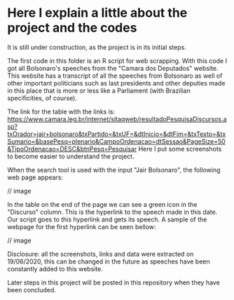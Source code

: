 # Here I explain a little about the project and the codes

It is still under construction, as the project is in its initial steps.

The first code in this folder is an R script for web scrapping. With this code I got all Bolsonaro's speeches from the "Camara dos Deputados" website. This website has a transcript of all the speeches from Bolsonaro as well of other important politicians such as last presidents and other deputies made in this place that is more or less like a Parliament (with Brazilian specificities, of course).

The link for the table with the links is: https://www.camara.leg.br/internet/sitaqweb/resultadoPesquisaDiscursos.asp?txOrador=jair+bolsonaro&txPartido=&txUF=&dtInicio=&dtFim=&txTexto=&txSumario=&basePesq=plenario&CampoOrdenacao=dtSessao&PageSize=50&TipoOrdenacao=DESC&btnPesq=Pesquisar
Here I put some screenshots to become easier to understand the project.

When the search tool is used with the input "Jair Bolsonaro", the following web page appears:

// image

In the table on the end of the page we can see a green icon in the "Discurso" column. This is the hyperlink to the speech made in this date.
Our script goes to this hyperlink and gets its speech. A sample of the webpage for the first hyperlink can be seen bellow:

// image

Disclosure: all the screenshots, links and data were extracted on 19/06/2020, this can be changed in the future as speeches have been constantly added to this website.

Later steps in this project will be posted in this repository when they have been concluded.

